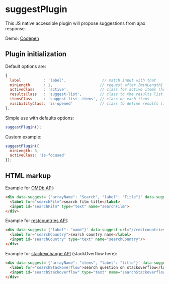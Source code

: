 # suggestPlugin
  This JS native accessible plugin will propose suggestions from ajax response.

  Demo: [Codepen](https://codepen.io/lordfpx/pen/zqRzjX)


## Plugin initialization

  Default options are:

  ```javascript
  {
    label          : 'label',                // match input with that
    minLength      : 1,                     // request after [minLength] characters
    activeClass    : 'active',              // class for active items (hover+active)
    resultsClass   : 'suggest-list',        // class to the results list element
    itemsClass     : 'suggest-list__items', // class on each items
    visibilityClass: 'is-opened'            // class to define results list visibility
  };
  ```


  Simple use with defaults options:

  ```javascript
  suggestPlugin();
  ```


  Custom example:

  ```javascript
  suggestPlugin({
    minLength: 3,
    activeClass: 'is-focused'
  });
  ```


## HTML markup

  Example for [OMDb API](http://omdbapi.com/):

  ```html
  <div data-suggest='{"arrayName": "Search", "label": "Title"}' data-suggest-url="//www.omdbapi.com/?s=">
    <label for="searchFilm">search film title</label>
    <input id="searchFilm" type="text" name="searchFilm">
  </div>
  ```


  Example for [restcountries API](https://restcountries.eu/):

  ```html
  <div data-suggest='{"label": "name"}' data-suggest-url="//restcountries.eu/rest/v1/name/">
    <label for="searchCountry">search country name</label>
    <input id="searchCountry" type="text" name="searchCountry"/>
  </div>
  ```


  Example for [stackexchange API](https://api.stackexchange.com/) (stackOverflow here):

  ```html
  <div data-suggest='{"arrayName": "items", "label": "title"}' data-suggest-url="//api.stackexchange.com/2.0/search?site=stackoverflow.com&amp;tagged=javascript&amp;pagesize=10&amp;intitle=">
    <label for="searchStackoverflow">search question on stackoverflow</label>
    <input id="searchStackoverflow" type="text" name="searchStackoverflow"/>
  </div>
  ```